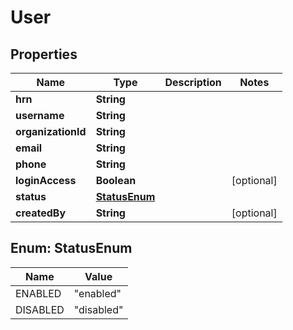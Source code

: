 

# User


## Properties

Name | Type | Description | Notes
------------ | ------------- | ------------- | -------------
**hrn** | **String** |  | 
**username** | **String** |  | 
**organizationId** | **String** |  | 
**email** | **String** |  | 
**phone** | **String** |  | 
**loginAccess** | **Boolean** |  |  [optional]
**status** | [**StatusEnum**](#StatusEnum) |  | 
**createdBy** | **String** |  |  [optional]



## Enum: StatusEnum

Name | Value
---- | -----
ENABLED | &quot;enabled&quot;
DISABLED | &quot;disabled&quot;



